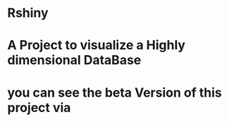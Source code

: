 # Rshiny
# A Project to visualize a Highly dimensional DataBase
# you can see the beta Version of this project via 
